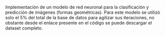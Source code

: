 Implementación de un modelo de red neuronal para la clasificación y predicción de imágenes (formas geométricas). Para este modelo se utilizó solo el 5% del total de la base de datos para agilizar sus iteraciones, no obstante desde el enlace presente en el código se puede descargar el dataset completo.
